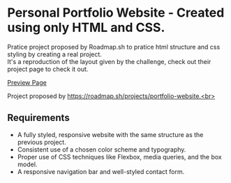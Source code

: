 # Personal Portfolio Website - Created using only HTML and CSS.
Pratice project proposed by Roadmap.sh to pratice html structure and css styling by creating a real project.<br>
It's a reproduction of the layout given by the challenge, check out their project page to check it out.

<a href="https://alexgmblt.github.io/Personal-Portfolio/">Preview Page</a>

Project proposed by https://roadmap.sh/projects/portfolio-website.<br>

<h2>Requirements</h2>
<ul>
  <li>A fully styled, responsive website with the same structure as the previous project.</li>
  <li>Consistent use of a chosen color scheme and typography.</li>
  <li>Proper use of CSS techniques like Flexbox, media queries, and the box model.</li>
   <li>A responsive navigation bar and well-styled contact form.</li>
</ul>
